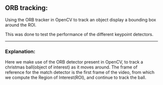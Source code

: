 ## ORB tracking:

Using the ORB tracker in OpenCV to track an object display a bounding box around the ROI.

This was done to test the performance of the different keypoint detectors.

---

### Explanation:

Here we make use of the ORB detector present in OpenCV, to track a christmas ball(object of interest) as it moves around. The frame of reference for the match detector is the first frame of the video, from which we compute the Region of Interest(ROI), and continue to track the ball.
